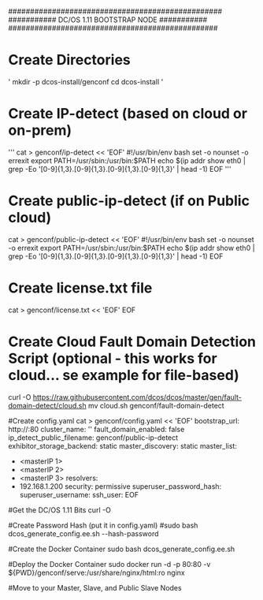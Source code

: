 #################################################
########### DC/OS 1.11 BOOTSTRAP NODE ###########
################################################

# Create Directories
'
mkdir -p dcos-install/genconf
cd dcos-install
'

# Create IP-detect (based on cloud or on-prem)
'''
cat > genconf/ip-detect << 'EOF'
#!/usr/bin/env bash
set -o nounset -o errexit
export PATH=/usr/sbin:/usr/bin:$PATH
echo $(ip addr show eth0 | grep -Eo '[0-9]{1,3}\.[0-9]{1,3}\.[0-9]{1,3}\.[0-9]{1,3}' | head -1)
EOF
'''

# Create public-ip-detect (if on Public cloud)
cat > genconf/public-ip-detect << 'EOF'
#!/usr/bin/env bash
set -o nounset -o errexit
export PATH=/usr/sbin:/usr/bin:$PATH
echo $(ip addr show eth0 | grep -Eo '[0-9]{1,3}\.[0-9]{1,3}\.[0-9]{1,3}\.[0-9]{1,3}' | head -1)
EOF

# Create license.txt file
cat > genconf/license.txt << 'EOF'
<LICENSE KEY TEXT GOES HERE>
EOF

# Create Cloud Fault Domain Detection Script (optional - this works for cloud... se example for file-based)
curl -O https://raw.githubusercontent.com/dcos/dcos/master/gen/fault-domain-detect/cloud.sh
mv cloud.sh genconf/fault-domain-detect

#Create config.yaml
cat > genconf/config.yaml << 'EOF'
bootstrap_url: http://<bootstrapIP>:80
cluster_name: '<CLUSTER NAME HERE>'
fault_domain_enabled: false
ip_detect_public_filename: genconf/public-ip-detect
exhibitor_storage_backend: static
master_discovery: static
master_list:
- <masterIP 1>
- <masterIP 2>
- <masterIP 3>
resolvers:
- 192.168.1.200
security: permissive
superuser_password_hash: <HashGoesHere>
superuser_username: <dcosAdminUserID>
ssh_user: <sudoUserName>
EOF

#Get the DC/OS 1.11 Bits
curl -O <Insert Download Link Here>

#Create Password Hash (put it in config.yaml)
#sudo bash dcos_generate_config.ee.sh --hash-password <dcosAdminPassword>

#Create the Docker Container
sudo bash dcos_generate_config.ee.sh

#Deploy the Docker Container
sudo docker run -d -p 80:80 -v ${PWD}/genconf/serve:/usr/share/nginx/html:ro nginx

#Move to your Master, Slave, and Public Slave Nodes
